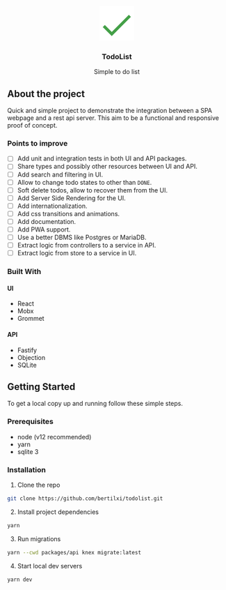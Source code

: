<br />
<p align="center">
  <a href="https://github.com/bertilxi/todolist">
    <img src="packages/ui/public/todo.png" alt="Logo" width="80" height="80">
  </a>

  <h3 align="center">TodoList</h3>

  <p align="center">
    Simple to do list
    <br />
  </p>
</p>

## About the project

Quick and simple project to demonstrate the integration between a SPA webpage and a rest api server. This aim to be a functional and responsive proof of concept.

### Points to improve

- [ ] Add unit and integration tests in both UI and API packages.
- [ ] Share types and possibly other resources between UI and API.
- [ ] Add search and filtering in UI.
- [ ] Allow to change todo states to other than `DONE`.
- [ ] Soft delete todos, allow to recover them from the UI.
- [ ] Add Server Side Rendering for the UI.
- [ ] Add internationalization.
- [ ] Add css transitions and animations.
- [ ] Add documentation.
- [ ] Add PWA support.
- [ ] Use a better DBMS like Postgres or MariaDB.
- [ ] Extract logic from controllers to a service in API.
- [ ] Extract logic from store to a service in UI.

### Built With

#### UI

- React
- Mobx
- Grommet

#### API

- Fastify
- Objection
- SQLite

## Getting Started

To get a local copy up and running follow these simple steps.

### Prerequisites

- node (v12 recommended)
- yarn
- sqlite 3

### Installation

1. Clone the repo

```sh
git clone https://github.com/bertilxi/todolist.git
```

2. Install project dependencies

```sh
yarn
```

3. Run migrations

```sh
yarn --cwd packages/api knex migrate:latest
```

4. Start local dev servers

```sh
yarn dev
```

